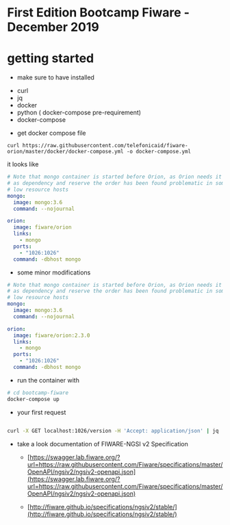 # First Edition Bootcamp Fiware - December 2019


# getting started

- make sure to have installed

 + curl
 + jq
 + docker
 + python ( docker-compose pre-requirement)
 + docker-compose

- get docker compose file

```curl
curl https://raw.githubusercontent.com/telefonicaid/fiware-orion/master/docker/docker-compose.yml -o docker-compose.yml
```
it looks like

```yaml
# Note that mongo container is started before Orion, as Orion needs it
# as dependency and reserve the order has been found problematic in some
# low resource hosts
mongo:
  image: mongo:3.6
  command: --nojournal

orion:
  image: fiware/orion
  links:
    - mongo
  ports:
    - "1026:1026"
  command: -dbhost mongo
```

- some minor modifications

```yaml
# Note that mongo container is started before Orion, as Orion needs it
# as dependency and reserve the order has been found problematic in some
# low resource hosts
mongo:
  image: mongo:3.6
  command: --nojournal

orion:
  image: fiware/orion:2.3.0
  links:
    - mongo
  ports:
    - "1026:1026"
  command: -dbhost mongo
```


- run the container with

```bash
# cd bootcamp-fiware
docker-compose up
```

- your first request

```bash

curl -X GET localhost:1026/version -H 'Accept: application/json' | jq
```



- take a look documentation of FIWARE-NGSI v2 Specification

  + [https://swagger.lab.fiware.org/?url=https://raw.githubusercontent.com/Fiware/specifications/master/OpenAPI/ngsiv2/ngsiv2-openapi.json](https://swagger.lab.fiware.org/?url=https://raw.githubusercontent.com/Fiware/specifications/master/OpenAPI/ngsiv2/ngsiv2-openapi.json)

  + [http://fiware.github.io/specifications/ngsiv2/stable/](http://fiware.github.io/specifications/ngsiv2/stable/)
